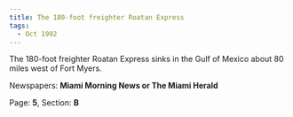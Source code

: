 ```yaml
---  
title: The 180-foot freighter Roatan Express  
tags:  
  - Oct 1992  
---  
```

  
The 180-foot freighter Roatan Express sinks in the Gulf of Mexico about 80 miles west of Fort Myers.  
  
Newspapers: **Miami Morning News or The Miami Herald**  
  
Page: **5**, Section: **B** 

